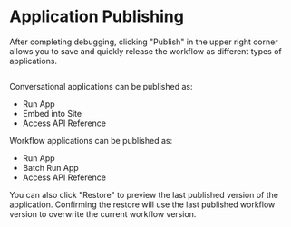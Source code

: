 # Application Publishing

After completing debugging, clicking "Publish" in the upper right corner allows you to save and quickly release the workflow as different types of applications.

<figure><img src="https://assets-docs.dify.ai/img/en/workflow/f8fb533bfc488d3eab087b9aa47280da.webp" alt=""><figcaption></figcaption></figure>

Conversational applications can be published as:

* Run App
* Embed into Site
* Access API Reference

Workflow applications can be published as:

* Run App
* Batch Run App
* Access API Reference

You can also click "Restore" to preview the last published version of the application. Confirming the restore will use the last published workflow version to overwrite the current workflow version.

